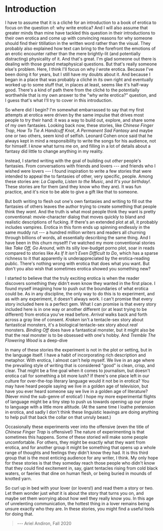 
# Introduction


I have to assume that it is a cliché for an introduction to a book of
erotica to focus on the question of: why write erotica? And I will
also assume that greater minds than mine have tackled this question in
their introductions to their own erotica and come up with convincing
reasons for why someone should find their titillation in the written
word rather than the visual. They probably also explained how text can
bring to the forefront the emotions of an erotic encounter rather than
the mere brightly-lit (and potentially distracting) physicality of it.
And that's great. I'm glad someone out there is dealing with those grand
metaphysical questions. But that's really someone else's problem. Here,
I think I'll focus on why _I_ wrote erotica. Because I've been doing it
for years, but I still have my doubts about it. And because I began in a
place that was probably a cliché in its own right and eventually worked
up to some stuff that, in places at least, seems like it's half-way
good. There's a kind of path there from the cliché to the potentially
worthwhile that is my own answer to the "why write erotica?" question,
and I guess that's what I'll try to cover in this introduction.

So where did I begin? I'm somewhat embarrassed to say that my first
attempts at erotica were driven by the same impulse that drives most
people to try their hand: it was a way to build out, explore, and share
some of my own fantasies. Looking back now, these stories, like _Chinese
Finger Trap_, _How To Tie A Handcuff Knot_, _A Permanent Sad Fantasy_
and maybe one or two others, seem kind of selfish. Leonard Cohen once
said that he always kept in mind a responsibility to write the songs for
his audience, not for himself. I _know_ what turns me on, and filling
in a lot of details about a fantasy did little to change anything in my
reality.

Instead, I started writing with the goal of building out _other_
people's fantasies. From conversations with friends and lovers --- and
friends who I wished were lovers --- I found inspiration to write a few
stories that were intended to appeal the to fantasies of other, very
specific, people. Among these stories are: _La Capella_, _Listen to the
Music_, and _It's your birthday!_. These stories are for them (and they
know who they are). It was fun practice, and it's nice to be able to
give a gift like that to someone.

But both writing to flesh out one's own fantasies and writing to fill
out the fantasies of others leaves the author trying to create something
that people think they _want_. And the truth is what most people think
they want is pretty conventional: movie-character dialog that moves
quickly to bland and realistic descriptions of fucking. If there's an
extended plot at all, it probably includes vampires. Erotica in this
form ends up spinning endlessly in the same muddy rut --- a hundred
million writers and readers all churning through billions of words,
all essentially describing the same thing. And I have been in this
churn myself! I've watched my more conventional stories like _Take
Off, Go Around_, with its silly low-budget porno plot, soar in reads
compared to stories like _As If It isn't Even Difficult to Do_, which
has a sparse richness to it that apparently is underappreciated by the
erotica-reading public. There's nothing wrong with erotica that does
what you want. But don't you also wish that sometimes erotica showed you
something new?

I started to believe that the truly exciting erotica is when the reader
discovers something they didn't even know they wanted in the first
place. I found myself imagining how to push out the boundaries of what
erotica could be. As in any discipline, the only way to do this is
to experiment, and as with any experiment, it doesn't always work. I
can't promise that every story included here is a perfect gem. What I
can promise is that every story included here is in one way or another
different (or at least trying to be different) from erotica you've read
before. _Arrival_ walks back and forth across a gray line of consent.
_Kraken_ isn't a tentacle-sex story about fantastical monsters, it's a
biological tentacle-sex story about _real_ monsters. _Binding Off_ does
have a fantastical monster, but it might also be that the real monster
is to be obsessed with one's hobby. And _Tremble The Flowering Wood_
is a deep-dive

In many of these stories the experiment is not in the plot or setting,
but in the language itself. I have a habit of incorporating rich
description and metaphor. With erotica, I almost can't help myself. We
live in an age where the prevailing style of writing that is considered
"good" is clean, crisp, and clear. That might be a fine goal when it
comes to journalism, but doesn't erotica call for something a bit more
lush? If there's one place left in our culture for over-the-top literary
language would it not be in erotica? You may have heard people saying
we live in a golden age of television, but have you ever heard someone
say we live in a golden age of literature? (Never mind the sub-genre
of erotica!) I hope my more experimental flights of language might be
a tiny step to push us towards opening up our prose to language with a
little more altitude. (At the same time I loathe pretension in erotica,
and sadly I don't think these linguistic leavings are doing anything to
help pull that back the collar on that unruly beast.)

Occasionally these experiments veer into the offensive (even the title
of _Chinese Finger Trap_ is offensive!) The nature of experimenting is
that sometimes this happens. Some of these storied will make some people
uncomfortable. For others, they might be exactly what they want from
erotica, and for another group it might be something that opens up a
whole range of thoughts and feelings they didn't know they had. It is
this third group that is the most enticing audience for any writer, I
think. My only hope for these stories is that they someday reach those
people who didn't know that they could find excitement in, say, giant
tentacles rising from cold black waters, or faeries that dine on human
flesh, or being buried in mounds of knotted yarn.

So curl up in bed with your lover (or lovers!) and read them a story or
two. Let them wonder just _what_ it is about the story that turns you
on, and maybe set them worrying about how well they really know you.
In this age of unrelenting communication, the hottest thing in a lover
remains being unsure exactly who they are. In these stories, you might
find a useful tools for doing that.

> --- Ariel Andiron, Fall 2020



